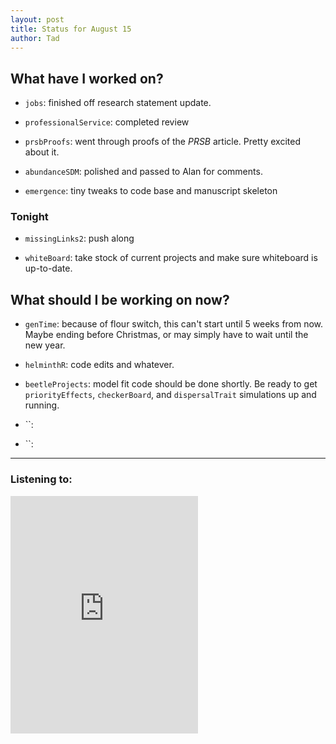 ```yaml
---
layout: post 
title: Status for August 15 
author: Tad
---
```

 
## What have I worked on?
 
* `jobs`: finished off research statement update. 
  
* `professionalService`: completed review

* `prsbProofs`: went through proofs of the _PRSB_ article. Pretty excited about it. 

* `abundanceSDM`: polished and passed to Alan for comments.

* `emergence`: tiny tweaks to code base and manuscript skeleton








### Tonight 

* `missingLinks2`: push along

* `whiteBoard`: take stock of current projects and make sure whiteboard is up-to-date.








## What should I be working on now? 

* `genTime`: because of flour switch, this can't start until 5 weeks from now. Maybe ending before Christmas, or may simply have to wait until the new year. 

* `helminthR`: code edits and whatever.

* `beetleProjects`: model fit code should be done shortly. Be ready to get `priorityEffects`, `checkerBoard`, and `dispersalTrait` simulations up and running.



* ``:

* ``: 
 
 
 
--- 
 
### Listening to: 
 <iframe src='https://embed.spotify.com/?uri=spotify%3Atrack%3A7ofZgS5xDW0XodfjaXWvZG' width='300' height='380' frameborder='0' allowtransparency='true'></iframe> 
 <i class='fa fa-code' style='color:pink'></i> 
